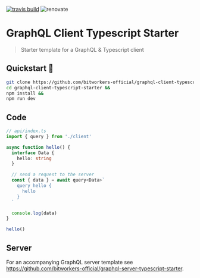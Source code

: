 [![travis build](https://img.shields.io/travis/bitworkers-official/graphql-client-typescript-starter.svg?style=flat-square)](https://travis-ci.org/bitworkers-official/graphql-client-typescript-starter) ![renovate](https://badges.renovateapi.com/github/bitworkers-official/graphql-client-typescript-starter)

# GraphQL Client Typescript Starter

> Starter template for a GraphQL & Typescript client

## Quickstart 🚀

```bash
git clone https://github.com/bitworkers-official/graphql-client-typescript-starter &&
cd graphql-client-typescript-starter &&
npm install &&
npm run dev
```

## Code

```ts
// api/index.ts
import { query } from './client'

async function hello() {
  interface Data {
    hello: string
  }

  // send a request to the server
  const { data } = await query<Data>`
    query hello {
      hello
    }
  `

  console.log(data)
}

hello()
```

<!-- ## ESLint

When you have updated the schema of the server, you also need to update the schema of the client (for ESLint to work properly).

```bash
npm run update-schema
```

This updates schema.graphql in the client folder and you can continue to enjoy ESLint catching your errors 😄 -->

## Server

For an accompanying GraphQL server template see https://github.com/bitworkers-official/graphql-server-typescript-starter.
